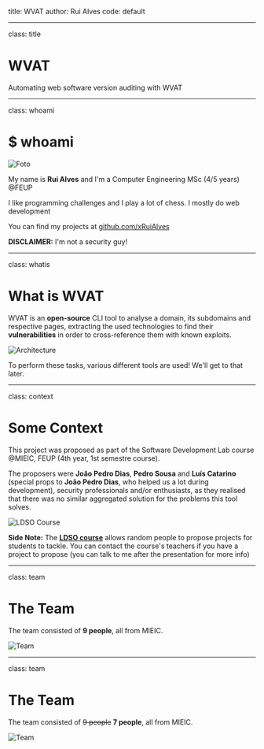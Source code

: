 title: WVAT
author: Rui Alves
code: default

---
class: title

# WVAT

Automating web software version auditing with WVAT

---
class: whoami

# $ whoami

![Foto](foto.jpg)

My name is **Rui Alves** and I'm a Computer Engineering MSc (4/5 years) @FEUP

I like programming challenges and I play a lot of chess. I mostly do web development

You can find my projects at [github.com/xRuiAlves](github.com/xRuiAlves)

**DISCLAIMER:** I'm not a security guy!

---
class: whatis

# What is WVAT

WVAT is an **open-source** CLI tool to analyse a domain, its subdomains and respective pages, extracting the used technologies to find their **vulnerabilities** in order to cross-reference them with known exploits.

![Architecture](architecture.png)

To perform these tasks, various different tools are used! We'll get to that later.

---
class: context

# Some Context

This project was proposed as part of the Software Development Lab course @MIEIC, FEUP (4th year, 1st semestre course).

The proposers were **João Pedro Dias**, **Pedro Sousa** and **Luís Catarino** (special props to **João Pedro Dias**, who helped us a lot during development), security professionals and/or enthusiasts, as they realised that there was no similar aggregated solution for the problems this tool solves.

![LDSO Course](ldso.png)

**Side Note:** The [**LDSO course**](https://sigarra.up.pt/feup/pt/ucurr_geral.ficha_uc_view?pv_ocorrencia_id=436457) allows random people to propose projects for students to tackle. You can contact the course's teachers if you have a project to propose (you can talk to me after the presentation for more info)

---
class: team

# The Team

The team consisted of **9 people**, all from MIEIC.

![Team](team.png)

---
class: team

# The Team

The team consisted of ~~9 people~~ **7 people**, all from MIEIC.

![Team](team_2.png)
